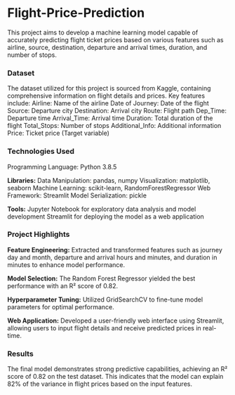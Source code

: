 # Flight-Price-Prediction
This project aims to develop a machine learning model capable of accurately predicting flight ticket prices based on various features such as airline, source, destination, departure and arrival times, duration, and number of stops.

### Dataset
The dataset utilized for this project is sourced from Kaggle, containing comprehensive information on flight details and prices. Key features include:
Airline: Name of the airline
Date of Journey: Date of the flight
Source: Departure city
Destination: Arrival city
Route: Flight path
Dep_Time: Departure time
Arrival_Time: Arrival time
Duration: Total duration of the flight
Total_Stops: Number of stops
Additional_Info: Additional information
Price: Ticket price (Target variable)

### Technologies Used
Programming Language: Python 3.8.5

**Libraries:**
Data Manipulation: pandas, numpy
Visualization: matplotlib, seaborn
Machine Learning: scikit-learn, RandomForestRegressor
Web Framework: Streamlit
Model Serialization: pickle

**Tools:**
Jupyter Notebook for exploratory data analysis and model development
Streamlit for deploying the model as a web application

### Project Highlights
**Feature Engineering:** Extracted and transformed features such as journey day and month, departure and arrival hours and minutes, and duration in minutes to enhance model performance.

**Model Selection:**  The Random Forest Regressor yielded the best performance with an R² score of 0.82.

**Hyperparameter Tuning:** Utilized GridSearchCV to fine-tune model parameters for optimal performance.

**Web Application:** Developed a user-friendly web interface using Streamlit, allowing users to input flight details and receive predicted prices in real-time.

### Results
The final model demonstrates strong predictive capabilities, achieving an R² score of 0.82 on the test dataset. This indicates that the model can explain 82% of the variance in flight prices based on the input features.
